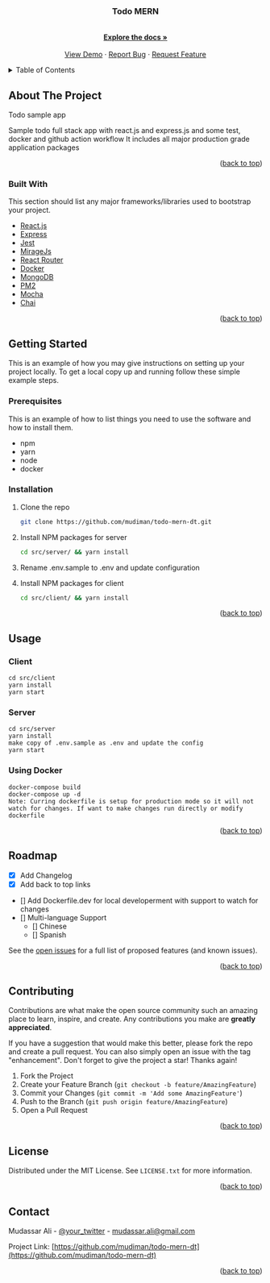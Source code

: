 <div align="center">

  <h3 align="center">Todo MERN</h3>

  <p align="center">
    <br />
    <a href="https://github.com/mudiman/todo-mern-dt"><strong>Explore the docs »</strong></a>
    <br />
    <br />
    <a href="https://github.com/mudiman/todo-mern-dt">View Demo</a>
    ·
    <a href="https://github.com/mudiman/todo-mern-dt/issues">Report Bug</a>
    ·
    <a href="https://github.com/mudiman/todo-mern-dt/issues">Request Feature</a>
  </p>
</div>

<!-- TABLE OF CONTENTS -->
<details>
  <summary>Table of Contents</summary>
  <ol>
    <li>
      <a href="#about-the-project">About The Project</a>
      <ul>
        <li><a href="#built-with">Built With</a></li>
      </ul>
    </li>
    <li>
      <a href="#getting-started">Getting Started</a>
      <ul>
        <li><a href="#prerequisites">Prerequisites</a></li>
        <li><a href="#installation">Installation</a></li>
      </ul>
    </li>
    <li><a href="#usage">Usage</a></li>
    <li><a href="#roadmap">Roadmap</a></li>
    <li><a href="#contributing">Contributing</a></li>
    <li><a href="#license">License</a></li>
    <li><a href="#contact">Contact</a></li>
  </ol>
</details>

<!-- ABOUT THE PROJECT -->

## About The Project

Todo sample app

Sample todo full stack app with react.js and express.js and some test, docker and github action workflow
It includes all major production grade application packages

<p align="right">(<a href="#top">back to top</a>)</p>

### Built With

This section should list any major frameworks/libraries used to bootstrap your project.

- [React.js](https://reactjs.org/)
- [Express](https://expressjs.com/)
- [Jest](https://jestjs.io/)
- [MirageJs](https://miragejs.com/)
- [React Router](https://reactrouter.com/)
- [Docker](https://www.docker.com/)
- [MongoDB](https://www.mongodb.com/)
- [PM2](https://pm2.keymetrics.io/)
- [Mocha](https://mochajs.org/)
- [Chai](https://www.chaijs.com/)

<p align="right">(<a href="#top">back to top</a>)</p>

<!-- GETTING STARTED -->

## Getting Started

This is an example of how you may give instructions on setting up your project locally.
To get a local copy up and running follow these simple example steps.

### Prerequisites

This is an example of how to list things you need to use the software and how to install them.

- npm
- yarn
- node
- docker

### Installation

1. Clone the repo
   ```sh
   git clone https://github.com/mudiman/todo-mern-dt.git
   ```
2. Install NPM packages for server
   ```sh
   cd src/server/ && yarn install
   ```
3. Rename .env.sample to .env and update configuration

4. Install NPM packages for client
   ```sh
   cd src/client/ && yarn install
   ```

<p align="right">(<a href="#top">back to top</a>)</p>

<!-- USAGE EXAMPLES -->

## Usage
### Client
```
cd src/client
yarn install
yarn start
```
### Server
```
cd src/server
yarn install
make copy of .env.sample as .env and update the config
yarn start
```
### Using Docker
```
docker-compose build
docker-compose up -d
Note: Curring dockerfile is setup for production mode so it will not watch for changes. If want to make changes run directly or modify dockerfile
```

<p align="right">(<a href="#top">back to top</a>)</p>

<!-- ROADMAP -->

## Roadmap

- [x] Add Changelog
- [x] Add back to top links
- [] Add Dockerfile.dev for local developerment with support to watch for changes
- [] Multi-language Support
  - [] Chinese
  - [] Spanish

See the [open issues](https://github.com/mudiman/todo-mern-dt/issues) for a full list of proposed features (and known issues).

<p align="right">(<a href="#top">back to top</a>)</p>

<!-- CONTRIBUTING -->

## Contributing

Contributions are what make the open source community such an amazing place to learn, inspire, and create. Any contributions you make are **greatly appreciated**.

If you have a suggestion that would make this better, please fork the repo and create a pull request. You can also simply open an issue with the tag "enhancement".
Don't forget to give the project a star! Thanks again!

1. Fork the Project
2. Create your Feature Branch (`git checkout -b feature/AmazingFeature`)
3. Commit your Changes (`git commit -m 'Add some AmazingFeature'`)
4. Push to the Branch (`git push origin feature/AmazingFeature`)
5. Open a Pull Request

<p align="right">(<a href="#top">back to top</a>)</p>

<!-- LICENSE -->

## License

Distributed under the MIT License. See `LICENSE.txt` for more information.

<p align="right">(<a href="#top">back to top</a>)</p>

<!-- CONTACT -->

## Contact

Mudassar Ali - [@your_twitter](https://twitter.com/mudassarali) - mudassar.ali@gmail.com

Project Link: [https://github.com/mudiman/todo-mern-dt](https://github.com/mudiman/todo-mern-dt)

<p align="right">(<a href="#top">back to top</a>)</p>

